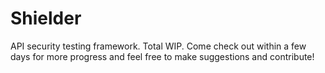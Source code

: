 # Shielder

API security testing framework. Total WIP. Come check out within a few days for more progress and feel free to make suggestions and contribute!
